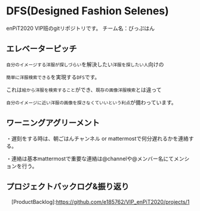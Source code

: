 # DFS(Designed Fashion Selenes)
enPiT2020 VIP班のgitリポジトリです。
チーム名：びっぷはん

## エレベーターピッチ
`自分のイメージする洋服が探しづらい`を解決したい`洋服を探したい人`向けの

`簡単に洋服検索できる`を実現する`DFS`です。

これは`絵から洋服を検索すること`ができ、`既存の画像洋服検索`とは違って

`自分のイメージに近い洋服の画像を探さなくていいという利点`が備わっています。

## ワーニングアグリーメント
・遅刻をする時は、朝ごはんチャンネル or mattermostで何分遅れるかを連絡する。

・連絡は基本mattermostで重要な連絡は@channelや@メンバー名にてメンションを行う。

## プロジェクトバックログ&振り返り
　[ProductBacklog]:https://github.com/e185762/VIP_enPiT2020/projects/1
